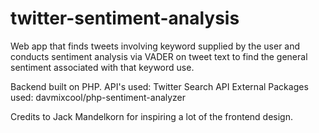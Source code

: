 # twitter-sentiment-analysis
Web app that finds tweets involving keyword supplied by the user and conducts sentiment analysis via VADER on tweet text to find the general sentiment associated with that keyword use.

Backend built on PHP.
API's used: Twitter Search API
External Packages used: davmixcool/php-sentiment-analyzer

Credits to Jack Mandelkorn for inspiring a lot of the frontend design.
